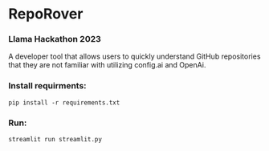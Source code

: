 # RepoRover

### Llama Hackathon 2023
A developer tool that allows users to quickly understand GitHub repositories that they are not familiar with utilizing config.ai and OpenAi.

### Install requirments:

`pip install -r requirements.txt`

### Run:
`streamlit run streamlit.py`
